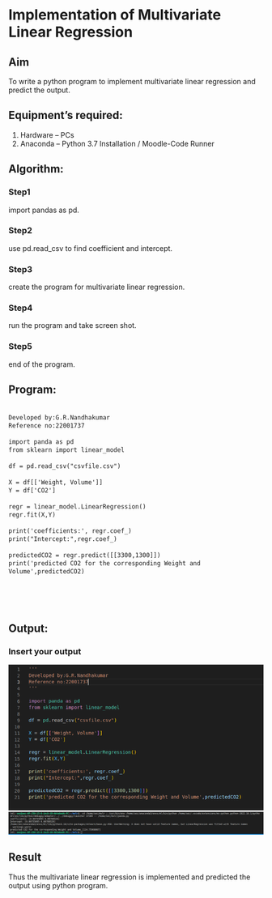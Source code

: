# Implementation of Multivariate Linear Regression
## Aim
To write a python program to implement multivariate linear regression and predict the output.
## Equipment’s required:
1.	Hardware – PCs
2.	Anaconda – Python 3.7 Installation / Moodle-Code Runner
## Algorithm:
### Step1
import pandas as pd.

### Step2

use pd.read_csv to find coefficient and intercept.

### Step3

create the program for multivariate linear regression.

### Step4

run the program and take screen shot.

### Step5

end of the program.

## Program:
```

Developed by:G.R.Nandhakumar
Reference no:22001737

import panda as pd
from sklearn import linear_model

df = pd.read_csv("csvfile.csv")

X = df[['Weight, Volume']]
Y = df['CO2']

regr = linear_model.LinearRegression()
regr.fit(X,Y)

print('coefficients:', regr.coef_)
print("Intercept:",regr.coef_)

predictedCO2 = regr.predict([[3300,1300]])
print('predicted CO2 for the corresponding Weight and Volume',predictedCO2)





```
## Output:

### Insert your output

![](./Multi.png)
![](./multi2.png)

## Result
Thus the multivariate linear regression is implemented and predicted the output using python program.